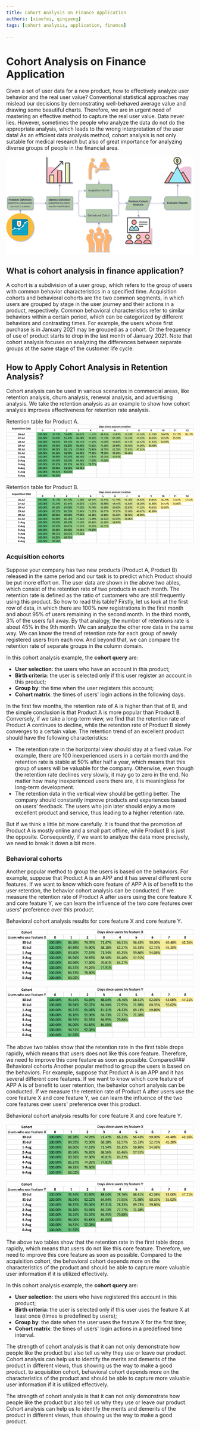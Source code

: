```yaml
---
title: Cohort Analysis on Finance Application
authors: [xiaofei, qingpeng]
tags: [cohort analysis, application, finance]

---
```


# Cohort Analysis on Finance Application
Given a set of user data for a new product, how to effectively analyze user behavior and the real user value? Conventional statistical approaches may mislead our decisions by demonstrating well-behaved average value and drawing some beautiful charts. Therefore, we are in urgent need of mastering an effective method to capture the real user value. Data never lies. However, sometimes the people who analyze the data do not do the appropriate analysis, which leads to the wrong interpretation of the user data! As an efficient data analysis method, cohort analysis is not only suitable for medical research but also of great importance for analyzing diverse groups of people in the financial area.

![ cohort flow](./img/cohort_flow.png)

## What is cohort analysis in finance application?

A cohort is a subdivision of a user group, which refers to the group of users with common behavior characteristics in a specified time. Acquisition cohorts and behavioral cohorts are the two common segments, in which users are grouped by stage in the user journey and their actions in a product, respectively. Common behavioral characteristics refer to similar behaviors within a certain period, which can be categorized by different behaviors and contrasting times. For example, the users whose first purchase is in January 2021 may be grouped as a cohort. Or the frequency of use of product starts to drop in the last month of January 2021. Note that cohort analysis focuses on analyzing the differences between separate groups at the same stage of the customer life cycle.

## How to Apply Cohort Analysis in Retention Analysis?

Cohort analysis can be used in various scenarios in commercial areas, like retention analysis, churn analysis, renewal analysis, and advertising analysis. We take the retention analysis as an example to show how cohort analysis improves effectiveness for retention rate analysis.

Retention table for Product A.
![ cohort flow](./img/Table_1.PNG)

Retention table for Product B.
![ cohort flow](./img/Table_2.PNG)

### Acquisition cohorts
Suppose your company has two new products (Product A, Product B) released in the same period and our task is to predict which Product should be put more effort on. The user data are shown in the above two ables, which consist of the retention rate of two products in each month. The retention rate is defined as the ratio of customers who are still frequently using this product. So how to read this table? Firstly, let us look at the first row of data, in which there are 100% new registrations in the first month and about 95% of users remaining in the second month. In the third month, 3% of the users fall away. By that analogy, the number of retentions rate is about 45% in the 9th month. We can analyze the other row data in the same way. We can know the trend of retention rate for each group of newly registered users from each row. And beyond that, we can compare the retention rate of separate groups in the column domain.

In this cohort analysis example, the **cohort query** are:

- **User selection**: the users who have an account in this product;
- **Birth criteria**: the user is selected only if this user register an account in this product;
- **Group by**: the time when the user registers this account;
- **Cohort matrix**: the times of users' login actions in the following days.

In the first few months, the retention rate of A is higher than that of B, and the simple conclusion is that Product A is more popular than Product B. Conversely, if we take a long-term view, we find that the retention rate of Product A continues to decline, while the retention rate of Product B slowly converges to a certain value. The retention trend of an excellent product should have the following characteristics:

- The retention rate in the horizontal view should stay at a fixed value. For example, there are 100 inexperienced users in a certain month and the retention rate is stable at 50% after half a year, which means that this group of users will be valuable for the company. Otherwise, even though the retention rate declines very slowly, it may go to zero in the end. No matter how many inexperienced users there are, it is meaningless for long-term development.
- The retention data in the vertical view should be getting better. The company should constantly improve products and experiences based on users’ feedback. The users who join later should enjoy a more excellent product and service, thus leading to a higher retention rate.

But if we think a little bit more carefully. It is found that the promotion of Product A is mostly online and a small part offline, while Product B is just the opposite. Consequently, if we want to analyze the data more precisely, we need to break it down a bit more.


### Behavioral cohorts
Another popular method to group the users is based on the behaviors. For example, suppose that Product A is an APP and it has several different core features. If we want to know which core feature of APP A is of benefit to the user retention, the behavior cohort analysis can be conducted. If we measure the retention rate of Product A after users using the core feature X and core feature Y, we can learn the influence of the two core features over users' preference over this product.

Behavioral cohort analysis results for core feature X and core feature Y.

![ Behavioral cohort ](./img/behavioral_cohort_1.png)

![ Behavioral cohort ](./img/behavioral_cohort_2.png)

The above two tables show that the retention rate in the first table drops rapidly, which means that users does not like this core feature. Therefore, we need to improve this core feature as soon as possible.
Compared### Behavioral cohorts
Another popular method to group the users is based on the behaviors. For example, suppose that Product A is an APP and it has several different core features. If we want to know which core feature of APP A is of benefit to user retention, the behavior cohort analysis can be conducted. If we measure the retention rate of Product A after users use the core feature X and core feature Y, we can learn the influence of the two core features over users' preference over this product.

Behavioral cohort analysis results for core feature X and core feature Y.

![ Behavioral cohort ](./img/behavioral_cohort_1.png)

![ Behavioral cohort ](./img/behavioral_cohort_2.png)

The above two tables show that the retention rate in the first table drops rapidly, which means that users do not like this core feature. Therefore, we need to improve this core feature as soon as possible.
Compared to the acquisition cohort, the behavioral cohort depends more on the characteristics of the product and should be able to capture more valuable user information if it is utilized effectively.

In this cohort analysis example, the **cohort query** are:

- **User selection**: the users who have registered this account in this product;
- **Birth criteria**: the user is selected only if this user uses the feature X at least once (times is predefined by users);
- **Group by**: the date when the user uses the feature X for the first time;
- **Cohort matrix**: the times of users' login actions in a predefined time interval.

The strength of cohort analysis is that it can not only demonstrate how people like the product but also tell us why they use or leave our product. Cohort analysis can help us to identify the merits and demerits of the product in different views, thus showing us the way to make a good product.
to acquisition cohort, behavioral cohort depends more on the characteristics of the product and should be able to capture more valuable user information if it is utilized effectively. 

The strength of cohort analysis is that it can not only demonstrate how people like the product but also tell us why they use or leave our product. Cohort analysis can help us to identify the merits and demerits of the product in different views, thus showing us the way to make a good product. 

